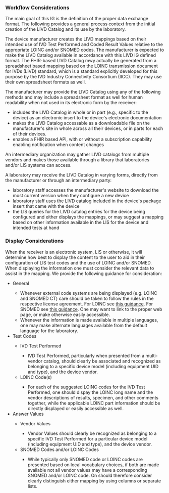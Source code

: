 <h3> Workflow Considerations </h3>
The main goal of this IG is the definition of the proper data exchange format. The following provides a general process context from the initial creation of the LIVD Catalog and its use by the laboratory.

The device manufacturer creates the LIVD mappings based on their intended use of IVD Test Performed and Coded Result Values relative to the appropriate LOINC and/or SNOMED codes.  The manufacturer is expected to make the LIVD Catalog available in accordance with this LIVD IG defined format.
The FHIR-based LIVD Catalog mwy actually be generated from a spreadsheet based mapping based on the LOINC transmission document for IVDs (LIVD) standard, which is a standard explicitly developed for this purpose by the IVD Industry Connectivity Consortium (IICC).  They may use their own spreadsheet formats as well.

The manufacturer may provide the LIVD Catalog using any of the following methods and may include a spreadsheet format as well for human readability when not used in its electronic form by the receiver:

* includes the LIVD Catalog in whole or in part (e.g., specific to the device) as an electronic insert to the device's electronic documentation
* makes the LIVD Catalog accessable as a downloadable file on the manufacturer's site in whole across all their devices, or in parts for each of their devices.
* enables a FHIR based API, with or without a subscription capability enabling notification when content changes

An intermediary organization may gather LIVD catalogs from multiple vendors and makes those available through a library that laboratories and/or LIS systems can access.

A laboratory may receive the LIVD Catalog in varying forms, directly from the manufacturer or through an intermediary party:

* laboratory staff accesses the manufacturer's website to download the most current version when they configure a new device
* laboratory staff uses the LIVD catalog included in the device's package insert that came with the device
* the LIS queries for the LIVD catalog entries for the device being configured and either displays the mappings, or may suggest a mapping based on other information available in the LIS for the device and intended tests at hand

<h3> Display Considerations </h3>
When the receiver is an electronic system, LIS or otherwise, it will determine how best to display the content to the user to aid in their configuration of LIS test codes and the use of LOINC and/or SNOMED. When displaying the information one must consider the relevant data to assist in the mapping.  We provide the following guidance for consideration:

<ul>
   <li> General </li>
     <ul>
       <li> Whenever external code systems are being displayed (e.g. LOINC and SNOMED CT) care should be taken to follow the rules in the respective license agreement.  For LOINC see <a href="https://loinc.org/license/">this guidance</a>.  For SNOMED see <a href="https://www.snomed.org/snomed-ct/get-snomed">this guidance</a>. One may want to link to the proper web page, or make otherwise easily accessible.</li>
       <li> Whenever the information is made available in multiple languages, one may make alternate languages available from the default language for the laboratory.</li>
     </ul>
   <li> Test Codes </li>
     <ul>
       <li> IVD Test Performed  </li>
          <ul>
            <li> IVD Test Performed, particularly when presented from a multi-vendor catalog, should clearly be associated and recognized as belonging to a specific device model (including equipment UID and type), and the device vendor.</li>
         </ul>
       <li> LOINC Code(s)  </li>
          <ul>
            <li> For each of the suggested LOINC codes for the IVD Test Performed, one should dispay the LOINC long name and the vendor descriptions of results, specimen, and other comments together, while the applicable LOINC part information should be directly displayed or easily accessible as well.  </li>
          </ul>
      </ul>  
<li> Answer Values  </li>
     <ul>
        <li> Vendor Values  </li>
           <ul>
            <li> Vendor Values should clearly be recognized as belonging to a specific IVD Test Performed for a particular device model (including equipment UID and type), and the device vendor.</li>
           </ul>  
        <li> SNOMED Codes and/or LOINC Codes  </li>
           <ul>
              <li> While typically only SNOMED code or LOINC codes are presented based on local vocabulary choices, if both are made available not all vendor values may have a corresponding SNOMED and/or LOINC code.  On should therefore consider clearly distinguish either mapping by using columns or separate lists.</li> 
           </ul>
     </ul>  
</ul>
